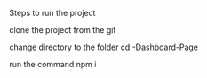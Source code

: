 Steps to run the project

clone the project from the git 

change directory to the folder cd -Dashboard-Page

run the command npm i 